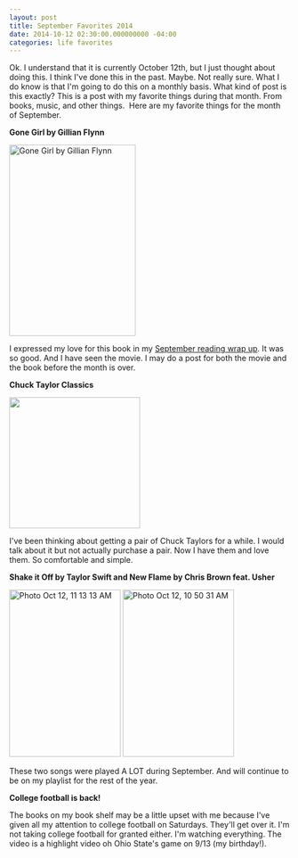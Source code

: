 ```yaml
---
layout: post
title: September Favorites 2014
date: 2014-10-12 02:30:00.000000000 -04:00
categories: life favorites
---
```

<p>Ok. I understand that it is currently October 12th, but I just thought about doing this. I think I've done this in the past. Maybe. Not really sure. What I do know is that I'm going to do this on a monthly basis. What kind of post is this exactly? This is a post with my favorite things during that month. From books, music, and other things.  Here are my favorite things for the month of September.</p>
<p><strong>Gone Girl by Gillian Flynn</strong></p>
<p><a href="https://www.goodreads.com/book/show/19288043-gone-girl"><img class="alignnone" src="http://images.abovethetreeline.com/ea/CENG/images/jacket_covers/original/9781594136054.jpg?width=1000" alt="Gone Girl by Gillian Flynn" width="227" height="343" /></a></p>
<p>I expressed my love for this book in my <a href="http://cheriedlampley.wordpress.com/2014/10/01/september-wrap-up-football-did-this/">September reading wrap up</a>. It was so good. And I have seen the movie. I may do a post for both the movie and the book before the month is over.</p>
<p><strong>Chuck Taylor Classics</strong></p>
<p><a href="http://www.converse.com/regular/chuck-taylor-classic-colors/MP_51.html?dwvar_MP__51_color=black&amp;dwvar_MP__51_size=040"><img class="alignnone" src="http://demandware.edgesuite.net/aalw_prd/on/demandware.static/-/Sites-masterCatalog_Converse/default/dwda7466d3/images/products/M9166/M9166_standard.png?sw=580&sh=580&sm=fit" alt="" width="235" height="235" /></a></p>
<p>I've been thinking about getting a pair of Chuck Taylors for a while. I would talk about it but not actually purchase a pair. Now I have them and love them. So comfortable and simple.</p>
<p><strong>Shake it Off by Taylor Swift and New Flame by Chris Brown feat. Usher</strong></p>
<p><img class="alignnone size-medium wp-image-2580" src="https://s3.amazonaws.com/f.cl.ly/items/3g1P0r443i063G2T193O/FullSizeRender.jpg" alt="Photo Oct 12, 11 13 13 AM" width="200" height="300" />
	<img class="alignnone  wp-image-2579" src="https://s3.amazonaws.com/f.cl.ly/items/1y2A2A2H162m0H3F1W3Y/FullSizeRender%202.jpg" alt="Photo Oct 12, 10 50 31 AM" width="200" height="300" /></p>
<p>These two songs were played A LOT during September. And will continue to be on my playlist for the rest of the year.</p>
<p><strong>College football is back!</strong></p>
<p>The books on my book shelf may be a little upset with me because I've given all my attention to college football on Saturdays. They'll get over it. I'm not taking college football for granted either. I'm watching everything. The video is a highlight video oh Ohio State's game on 9/13 (my birthday!).</p>
